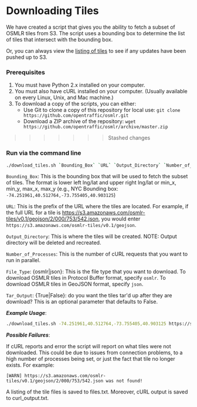 # Downloading Tiles

We have created a script that gives you the ability to fetch a subset of OSMLR tiles from S3.  The script uses a bounding box to determine the list of tiles that intersect with the bounding box.

Or, you can always view the [listing of tiles](https://s3.amazonaws.com/osmlr-tiles/listing.html) to see if any updates have been pushed up to S3.

### Prerequisites

1. You must have Python 2.x installed on your computer.
2. You must also have cURL installed on your computer. (Usually available on every Linux, Unix, and Mac machine.)
3. To download a copy of the scripts, you can either:
    - Use Git to clone a copy of this repository for local use: `git clone https://github.com/opentraffic/osmlr.git`
    - Download a ZIP archive of the repository: `wget https://github.com/opentraffic/osmlr/archive/master.zip`
>>>>>>> Stashed changes

### Run via the command line

```sh
./download_tiles.sh `Bounding_Box` `URL` `Output_Directory` `Number_of_Processes` `File_Type` `Tar_Output`
```

`Bounding_Box`: This is the bounding box that will be used to fetch the subset of tiles.  The format is lower left lng/lat and upper right lng/lat or min_x, min_y, max_x, max_y (e.g., NYC Bounding box: `-74.251961,40.512764,-73.755405,40.903125`)

`URL`:  This is the prefix of the URL where the tiles are located.  For example, if the full URL for a tile is https://s3.amazonaws.com/osmlr-tiles/v0.1/geojson/2/000/753/542.json, you would enter `https://s3.amazonaws.com/osmlr-tiles/v0.1/geojson`.

`Output_Directory`:  This is where the tiles will be created.  NOTE: Output directory will be deleted and recreated.

`Number_of_Processes`:  This is the number of cURL requests that you want to run in parallel.

`File_Type`: {osmlr|json}: This is the file type that you want to download. To download OSMLR tiles in Protocol Buffer format, specify `osmlr`. To download OSMLR tiles in GeoJSON format, specify `json`.

`Tar_Output`: {True|False}: do you want the tiles tar'd up after they are download? This is an optional parameter that defaults to False.

***Example Usage***:

```sh
./download_tiles.sh -74.251961,40.512764,-73.755405,40.903125 https://s3.amazonaws.com/osmlr-tiles/v0.1/geojson /data/tiles 5 json false
```

***Possible Failures***:

If cURL reports and error the script will report on what tiles were not downloaded.  This could be due to issues from connection problems, to a high number of processes being set, or just the fact that tile no longer exists.  For example:

```
[WARN] https://s3.amazonaws.com/osmlr-tiles/v0.1/geojson/2/000/753/542.json was not found!
```

A listing of the tile files is saved to files.txt.  Moreover, cURL output is saved to curl_output.txt.